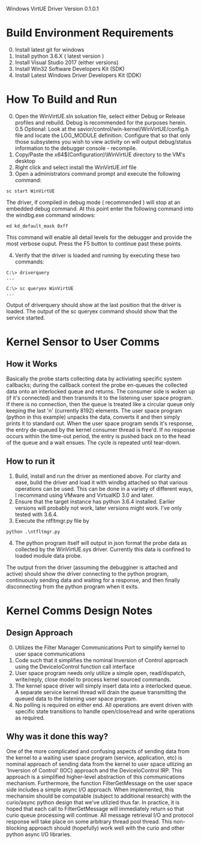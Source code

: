 Windows VirtUE Driver
Version 0.1.0.1

# Build Environment Requirements
0. Install latest git for windows
1. Install python 3.6.X ( latest version )
2. Install Visual Studio 2017 (either versions)
3. Install Win32 Software Developers Kit (SDK)
4. Install Latest Windows Driver Developers Kit (DDK)


# How To Build and Run
0. Open the WinVirtUE.sln soluation file, select either Debug or Release profiles and rebuild.  Debug is recommended for the purposes herein.  
0.5 Optional:  Look at the savior/control/win-kernel/WinVirtUE/config.h file and locate the LOG_MODULE definition.  Configure that so that only those subsystems you wish to view activity on will output debug/status information to the debugger console - recompile.
1. Copy/Paste the x64\$(Configuration)\WinVirtUE directory to the VM's desktop
2. Right click and select install the WinVirtUE.inf file
3. Open a administrators command prompt and execute the following command:
```Cmd
sc start WinVirtUE
```
The driver, if compiled in debug mode ( recommended ) will stop at an embedded debug command.  At this point enter the following command into the windbg.exe command windows:
``` windbg.exe
ed kd_default_mask 0xff
```
This command will enable all detail levels for the debugger and provide the most verbose ouput.  Press the F5 button to continue past these points.

4. Verify that the driver is loaded and running by executing these two commands:
```Cmd
C:\> driverquery
...

C:\> sc queryex WinVirtUE
...
```
Output of driverquery should show at the last position that the driver is loaded.  The output of the sc queryex command should show that the service started.


# Kernel Sensor to User Comms

## How it Works
Basically the probe starts collecting data by activiating specific system callbacks; during the callback context the probe en-queues the collected data onto an interlocked queue and returns.  The consumer side is woken up  (if it's connected) and then transmits it to the listening user space program.  If there is no connection, then the queue is treated like a circular queue only keeping the last 'n'  (currently 8192) elements.  The user  space program (python in this example) unpacks the data, converts it and then simply prints it to standard out.  When the user space program sends it's response, the entry de-queued by the kernel consumer thread is free'd.  If no response occurs within the time-out period, the entry is pushed back on to the head of the queue and a wait ensues.  The cycle is repeated until tear-down.

## How to run it
1. Build, install and run the driver as mentioned above.  For clarity and ease, bulid the driver and load it with windbg attached so that various operations can be used.  This can be done in a variety of different ways, I recommand using VMware and VirtualKD 3.0 and later.
2. Ensure that the target instance has python 3.6.4 installed. Earlier versions will probably not work, later versions might work.  I've only tested with 3.6.4. 
3. Execute the ntfltmgr.py file by
```Cmd
python .\ntfltmgr.py
```
4. The python program itself will output in json format the probe data as collected by the WinVirtUE.sys driver.  Currently this data is confined to loaded module data probe. 

The output from the driver (assuming the debugginer is attached and active) should show the driver connecting to the 
python program, continuously sending data and waiting for a response, and then finally disconnecting from the python
program when it exits.

#  Kernel Comms Design Notes
## Design Approach
0. Utilizes the Filter Manager Communications Port to simplify kernel to user space communications
1. Code such that it simplifies the nominal Inversion of Control approach using the DeviceIoControl function call interface
2. User space program needs only utilize a simple open, read/dispatch, write/reply, close model to process kernel sourced commands.
3. The kernel space driver will simply insert data into a interlocked queue. A separate service kernel thread will drain the queue transmitting the queued data to the listening user space program.
4. No polling is required on either end.  All operations are event driven with specific state transitions to handle open/close/read and write operations as required.
## Why was it done this way?
One of the more complicated and confusing aspects of sending data from the kernel to a waiting user space program (service, application, etc) is nominal approach of sending data from the kernel to user space utlizing an 'Inversion of Control' (IOC) approach and the DeviceIoControl IRP.  This approach is a simplified higher-level abstraction of this communications mechanism.  Furthermore, the function FilterGetMessage on the user space side includes a simple async I/O approach.  When implemented, this mechansim should be compatable (subject to additional research) with the curio/async python design that we've utlizied thus far.  In practice, it is hoped that each call to FilterGetMessage will immediately return so that curio queue processing will continue.  All message retrieval I/O and protocol response will take place on some arbitrary thread pool thread.  This non-blocking approach should (hopefully) work well with the curio and other python async I/O libraries.

